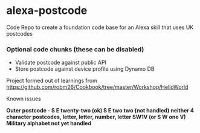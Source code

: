 # alexa-postcode
Code Repo to create a foundation code base for an Alexa skill that uses UK postcodes

### Optional code chunks (these can be disabled)

* Validate postcode against public API
* Store postcode against device profile using Dynamo DB

Project formed out of learnings from https://github.com/robm26/Cookbook/tree/master/Workshop/HelloWorld


Known issues

**Outer postcode - S E twenty-two    (ok)
S E two two (not handled) neither 4 character postcodes, letter, letter, number, letter SW1V  (or S W one V)
Military alphabet not yet handled**
